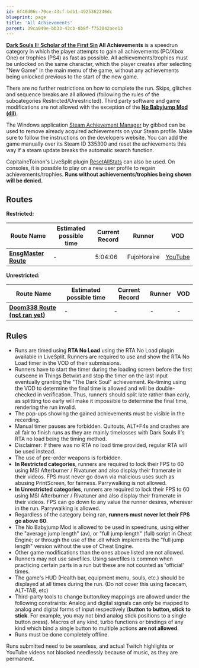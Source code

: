 ```yaml
---
id: 6f40d06c-79ce-43cf-bdb1-4925362246dc
blueprint: page
title: 'All Achievements'
parent: 39ca049e-bb33-43cb-8b8f-f753042aee13
---
```

**[Dark Souls II: Scholar of the First Sin](/ds2sotfs) All Achievements** is a speedrun category in which the player attempts to gain all achievements (PC/Xbox One) or trophies (PS4) as fast as possible. All achievements/trophies must be unlocked on the same character, which the player creates after selecting "New Game" in the main menu of the game, without any achievements being unlocked previous to the start of the new game.

There are no further restrictions on how to complete the run. Skips, glitches and sequence breaks are all allowed (following the rules of the subcategories Restricted/Unrestricted). Third party software and game modifications are not allowed with the exception of the **[No Babyjump Mod (dll)](https://github.com/pseudostripy/bbj_mod_sotfs/releases)**.

The Windows application [Steam Achievement Manager](https://gib.me/sam/) by gibbed can be used to remove already acquired achievements on your Steam profile. Make sure to follow the instructions on the developers website. You can add the game manually over its Steam ID 335300 and reset the achievements this way if a steam update breaks the automatic search function.

CapitaineToinon's LiveSplit plugin [ResetAllStats](https://github.com/CapitaineToinon/LiveSplit.ResetAllStats) can also be used. On consoles, it is possible to play on a new user profile to regain achievements/trophies. **Runs without achievements/trophies being shown will be denied.**

## Routes

**Restricted:**

| Route Name                                            | Estimated possible time | Current Record | Runner      | VOD                                     |
| ----------------------------------------------------- | ----------------------- | -------------- | ----------- | --------------------------------------- |
| **[EnsgMaster Route](https://pastebin.com/kgXgFun3)** | -                       | 5:04:06        | FujoHoraire | [YouTube](https://youtu.be/PLQvgP7Csas) |

**Unrestricted:**

| Route Name                                                                                                                          | Estimated possible time | Current Record | Runner | VOD |
| ----------------------------------------------------------------------------------------------------------------------------------- | ----------------------- | -------------- | ------ | --- |
| [**Doom338 Route (not ran yet)**](https://docs.google.com/document/d/1fcwdUGml23AXA0QtQYA1X1lx70X8RCe4dPO_ef2n7Z4/edit?usp=sharing) | -                       | -              | -      | -   |

## Rules

- Runs are timed using **RTA No Load** using the RTA No Load plugin available in LiveSplit. Runners are required to use and show the RTA No Load timer in the VOD of their submissions.
- Runners have to start the timer during the loading screen before the first cutscene in Things Betwixt and stop the timer on the last input eventually granting the "The Dark Soul" achievement. Re-timing using the VOD to determine the final time is allowed and will be double-checked in verification. Thus, runners should split late rather than early, as splitting too early will make it impossible to determine the final time, rendering the run invalid.
- The pop-ups showing the gained achievements must be visible in the recording.
- Manual timer pauses are forbidden. Quitouts, ALT+F4s and crashes are all fair to finish runs as they are mainly timelosses with Dark Souls II's RTA no load being the timing method.
- Disclaimer: If there was no RTA no load time provided, regular RTA will be used instead.
- The use of pre-order weapons is forbidden.
- **In Restricted categories**, runners are required to lock their FPS to 60 using MSI Afterburner / Rivatuner and also display their framerate in their videos. FPS must never go down via malicious uses such as abusing PrintScreen, for fairness. Parrywalking is not allowed.
- **In Unrestricted categories**, runners are required to lock their FPS to 60 using MSI Afterburner / Rivatuner and also display their framerate in their videos. FPS can go down to any value the runner desires, wherever in the run. Parrywalking is allowed.
- Regardless of the category being ran, **runners must never let their FPS go above 60**.
- The No Babyjump Mod is allowed to be used in speedruns, using either the "average jump length" (av), or "full jump length" (full) script in Cheat Engine; or through the use of the .dll which implements the "full jump length" version without the use of Cheat Engine.
- Other game modifications than the ones above listed are not allowed.
- Runners may not use savefiles. Using savefiles is common when practicing certain parts in a run but these are not counted as 'official' times.
- The game's HUD (Health bar, equipment menu, souls, etc.) should be displayed at all times during the run. (Do not cover this using facecam, ALT-TAB, etc)
- Third-party tools to change button/key mappings are allowed under the following constraints: Analog and digital signals can only be mapped to analog and digital forms of input respectively (**button to button, stick to stick**. For example, you may not bind analog stick positions to a single button press). Macros of any kind, turbo functions or bindings of any kind which bind a single button to multiple actions **are not allowed**.
- Runs must be done completely offline.

Runs submitted need to be seamless, and actual Twitch highlights or YouTube videos not blocked needlessly because of music, as they are permanent.
